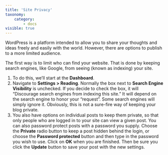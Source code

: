 ```yaml
---
title: 'Site Privacy'
taxonomy:
    category:
        - docs
visible: true
---
```


WordPress is a platform intended to allow you to share your thoughts and ideas freely and easily with the world. However, there are options to publish to a more limited audience.

The first way is to limit who can find your website. That is done by keeping search engines, like Google, from seeing (known as indexing) your site.

1. To do this, we’ll start at the **Dashboard**.
2. Navigate to **Settings > Reading**. Normally the box next to **Search Engine Visibility** is unchecked. If you decide to check the box, it will “Discourage search engines from indexing this site.” It will depend on the search engine to honor your “request”. Some search engines will simply ignore it. Obviously, this is not a sure-fire way of keeping your blog private.
3. You also have options on individual posts to keep them private, so that only people who are logged in to your site can view a given post. You can also password protect posts with a password you supply. Choose the **Private** radio button to keep a post hidden behind the login, or choose the **Password protected** button and then type in the password you wish to use. Click on **OK** when you are finished. Then be sure you click the **Update** button to save your post with the new settings.